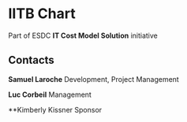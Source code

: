 # IITB Chart

Part of ESDC **IT Cost Model Solution** initiative

## Contacts

**Samuel Laroche**
Development, Project Management

**Luc Corbeil**
Management

**Kimberly Kissner
Sponsor
